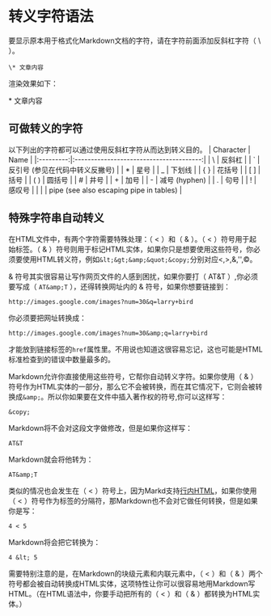 # 转义字符语法
要显示原本用于格式化Markdown文档的字符，请在字符前面添加反斜杠字符（ \ ）。

```
\* 文章内容
```

渲染效果如下：

\* 文章内容

## 可做转义的字符
以下列出的字符都可以通过使用反斜杠字符从而达到转义目的。
| Character |                   Name                  |
|:---------:|:---------------------------------------:|
| \         | 反斜杠                                  |
| `         | 反引号 (参见在代码中转义反撇号)         |
| *         | 星号                                    |
| _         | 下划线                                  |
| { }       | 花括号                                  |
| [ ]       | 括号                                    |
| ( )       | 圆括号                                  |
| #         | 井号                                    |
| +         | 加号                                    |
| -         | 减号 (hyphen)                           |
| .         | 句号                                    |
| !         | 感叹号                                  |
| \|        | pipe (see also escaping pipe in tables) |

## 特殊字符串自动转义

在HTML文件中，有两个字符需要特殊处理：（ < ）和（ & ）。（ < ）符号用于起始标签。（ & ）符号则用于标记HTML实体，如果你只是想要使用这些符号，你必须要使用HTML转义符，例如`&lt;&gt;&amp;&quot;&copy;`分别对应<,>,&,'',©。

& 符号其实很容易让写作网页文件的人感到困扰，如果你要打（ AT&T ）,你必须要写成（ `AT&amp;T` ），还得转换网址内的 & 符号，如果你想要链接到：
```
http://images.google.com/images?num=30&q=larry+bird
```
你必须要把网址转换成：
```
http://images.google.com/images?num=30&amp;q=larry+bird
```
才能放到链接标签的`href`属性里。不用说也知道这很容易忘记，这也可能是HTML标准检查到的错误中数量最多的。

Markdown允许你直接使用这些符号，它帮你自动转义字符。如果你使用（ & ）符号作为HTML实体的一部分，那么它不会被转换，而在其它情况下，它则会被转换成`&amp;`。所以你如果要在文件中插入著作权的符号,你可以这样写：
```
&copy;
```
Markdown将不会对这段文字做修改，但是如果你这样写：
```
AT&T
```
Markdown就会将他转为：
```
AT&amp;T
```
类似的情况也会发生在（ < ）符号上，因为Markd支持[行内HTML](./basic.md)，如果你使用（ < ）符号作为标签的分隔符，那Markdown也不会对它做任何转换，但是如果你是写：
```
4 < 5
```
Markdown将会把它转换为：
```
4 &lt; 5
```
需要特别注意的是，在Markdown的块级元素和内联元素中，（ < ）和（ & ）两个符号都会被自动转换成HTML实体，这项特性让你可以很容易地用Markdown写HTML。（在HTML语法中，你要手动把所有的（ < ）和（ & ）都转换为HTML实体。）